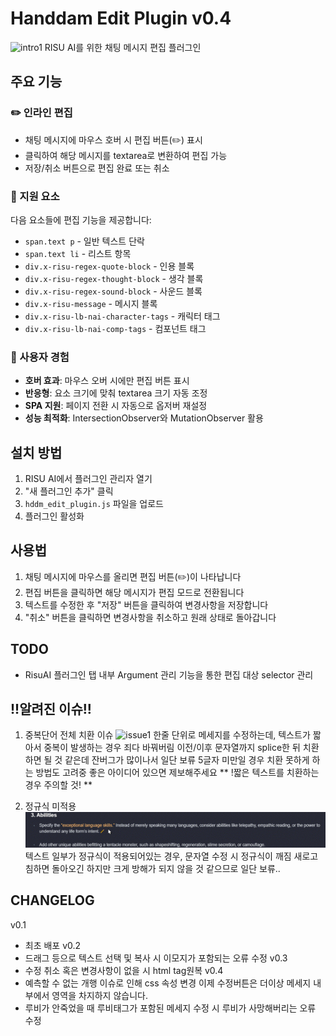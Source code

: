 # Handdam Edit Plugin v0.4
![intro1](docs/hddm_intro1.gif)
RISU AI를 위한 채팅 메시지 편집 플러그인

## 주요 기능

### ✏️ 인라인 편집
- 채팅 메시지에 마우스 호버 시 편집 버튼(✏️) 표시
- 클릭하여 해당 메시지를 textarea로 변환하여 편집 가능
- 저장/취소 버튼으로 편집 완료 또는 취소

### 🎯 지원 요소
다음 요소들에 편집 기능을 제공합니다:
- `span.text p` - 일반 텍스트 단락
- `span.text li` - 리스트 항목
- `div.x-risu-regex-quote-block` - 인용 블록
- `div.x-risu-regex-thought-block` - 생각 블록
- `div.x-risu-regex-sound-block` - 사운드 블록
- `div.x-risu-message` - 메시지 블록
- `div.x-risu-lb-nai-character-tags` - 캐릭터 태그
- `div.x-risu-lb-nai-comp-tags` - 컴포넌트 태그

### 🎨 사용자 경험
- **호버 효과**: 마우스 오버 시에만 편집 버튼 표시
- **반응형**: 요소 크기에 맞춰 textarea 크기 자동 조정
- **SPA 지원**: 페이지 전환 시 자동으로 옵저버 재설정
- **성능 최적화**: IntersectionObserver와 MutationObserver 활용

## 설치 방법

1. RISU AI에서 플러그인 관리자 열기
2. "새 플러그인 추가" 클릭
3. `hddm_edit_plugin.js` 파일을 업로드
4. 플러그인 활성화

## 사용법

1. 채팅 메시지에 마우스를 올리면 편집 버튼(✏️)이 나타납니다
2. 편집 버튼을 클릭하면 해당 메시지가 편집 모드로 전환됩니다
3. 텍스트를 수정한 후 "저장" 버튼을 클릭하여 변경사항을 저장합니다
4. "취소" 버튼을 클릭하면 변경사항을 취소하고 원래 상태로 돌아갑니다

## TODO
- RisuAI 플러그인 탭 내부 Argument 관리 기능을 통한 편집 대상 selector 관리

## !!알려진 이슈!!

1. 중복단어 전체 치환 이슈
![issue1](docs/hddm_issue1.gif)
한줄 단위로 메세지를 수정하는데, 텍스트가 짧아서 중복이 발생하는 경우 죄다 바꿔버림 
이전/이후 문자열까지 splice한 뒤 치환하면 될 것 같은데 잔버그가 많이나서 일단 보류
5글자 미만일 경우 치환 못하게 하는 방법도 고려중 좋은 아이디어 있으면 제보해주세요
** !짧은 텍스트를 치환하는 경우 주의할 것! **

2. 정규식 미적용
![issue2](docs/hddm_issue2.gif)
텍스트 일부가 정규식이 적용되어있는 경우, 문자열 수정 시 정규식이 깨짐
새로고침하면 돌아오긴 하지만 크게 방해가 되지 않을 것 같으므로 일단 보류..

## CHANGELOG
v0.1 
- 최초 배포
v0.2 
- 드래그 등으로 텍스트 선택 및 복사 시 이모지가 포함되는 오류 수정
v0.3 
- 수정 취소 혹은 변경사항이 없을 시 html tag원복
v0.4 
- 예측할 수 없는 개행 이슈로 인해 css 속성 변경
  이제 수정버튼은 더이상 메세지 내부에서 영역을 차지하지 않습니다.
- 루비가 안죽었을 때 루비태그가 포함된 메세지 수정 시 루비가 사망해버리는 오류 수정